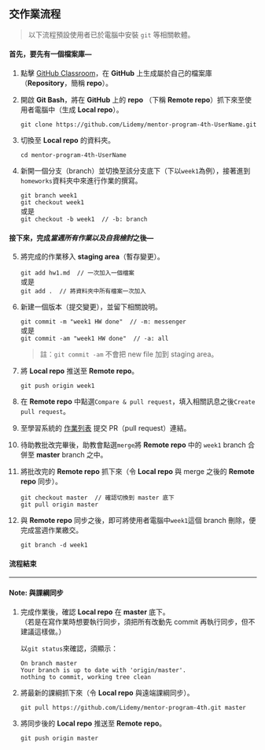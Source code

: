 ## 交作業流程

> 以下流程預設使用者已於電腦中安裝 `git` 等相關軟體。

#### 首先，要先有一個檔案庫—
1. 點擊 [GitHub Classroom](https://classroom.github.com/a/SbDvk2VA)，在 **GitHub** 上生成屬於自己的檔案庫（**Repository**，簡稱 **repo**）。

2. 開啟 **Git Bash**，將在 **GitHub** 上的 **repo** （下稱 **Remote repo**）抓下來至使用者電腦中（生成 **Local repo**）。
  
    `git clone https://github.com/Lidemy/mentor-program-4th-UserName.git `

3. 切換至 **Local repo** 的資料夾。

    `cd mentor-program-4th-UserName`

4. 新開一個分支（branch）並切換至該分支底下（下以`week1`為例），接著進到`homeworks`資料夾中來進行作業的撰寫。

    `git branch week1`  
    `git checkout week1`  
    或是  
    `git checkout -b week1  // -b: branch`

#### 接下來，完成*當週所有作業以及自我檢討*之後—
5. 將完成的作業移入 **staging area**（暫存變更）。

    `git add hw1.md  // 一次加入一個檔案`  
    或是  
    `git add .  // 將資料夾中所有檔案一次加入`

6. 新建一個版本（提交變更），並留下相關說明。  

    `git commit -m "week1 HW done"  // -m: messenger`  
    或是  
    `git commit -am "week1 HW done"  // -a: all`

    >註：`git commit -am` 不會把 new file 加到 staging area。

7. 將 **Local repo** 推送至 **Remote repo**。

    `git push origin week1`

8. 在 **Remote repo** 中點選`Compare & pull request`，填入相關訊息之後`Create pull request`。

9. 至學習系統的 [作業列表](https://learning.lidemy.com/homeworks) 提交 PR（pull request）連結。

10. 待助教批改完畢後，助教會點選`merge`將 **Remote repo** 中的 `week1` branch 合併至 **master** branch 之中。 

11. 將批改完的 **Remote repo** 抓下來（令 **Local repo** 與 merge 之後的 **Remote repo** 同步）。

    `git checkout master  // 確認切換到 master 底下`  
    `git pull origin master`

12. 與 **Remote repo** 同步之後，即可將使用者電腦中`week1`這個 branch 刪除，便完成當週作業繳交。

    `git branch -d week1`

#### 流程結束
---
#### Note: 與課綱同步
1. 完成作業後，確認 **Local repo** 在 **master** 底下。  
  （若是在寫作業時想要執行同步，須把所有改動先 commit 再執行同步，但不建議這樣做。）

    以`git status`來確認，須顯示：
    ```
    On branch master
    Your branch is up to date with 'origin/master'.
    nothing to commit, working tree clean
    ```

2. 將最新的課綱抓下來（令 **Local repo** 與遠端課綱同步）。

    `git pull https://github.com/Lidemy/mentor-program-4th.git master`

3. 將同步後的 **Local repo** 推送至 **Remote repo**。

    `git push origin master`